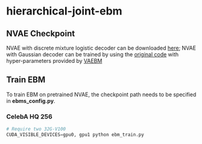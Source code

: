 # hierarchical-joint-ebm
## NVAE Checkpoint

NVAE with discrete mixture logistic decoder can be downloaded [here](https://github.com/NVlabs/NVAE); NVAE with Gaussian decoder can be trained by using the [original code](https://github.com/NVlabs/NVAE) with hyper-parameters provided by [VAEBM](https://github.com/NVlabs/VAEBM)

## Train EBM

To train EBM on pretrained NVAE, the checkpoint path needs to be specified in **ebms_config.py**.

### CelebA HQ 256

```python
# Require two 32G-V100
CUDA_VISIBLE_DEVICES=gpu0, gpu1 python ebm_train.py
```
